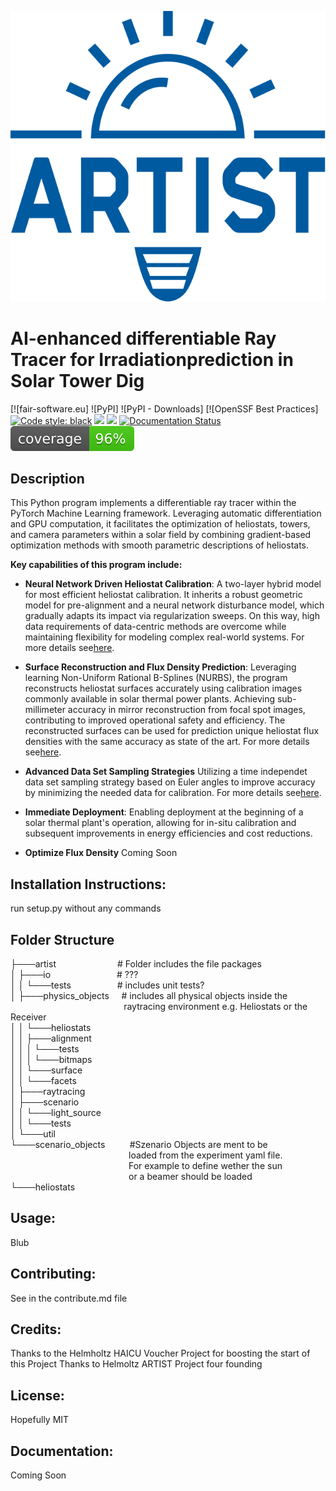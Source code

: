 ![ARTIST Logo](./LOGO.svg)

# AI-enhanced differentiable Ray Tracer for Irradiationprediction in Solar Tower Dig

[![fair-software.eu]
![PyPI]
![PyPI - Downloads]
[![OpenSSF Best Practices]
[![Code style: black](https://img.shields.io/badge/code%20style-black-000000.svg)](https://github.com/psf/black)
[![](https://img.shields.io/badge/Python-3.6+-blue.svg)](https://www.python.org/downloads/)
[![](https://img.shields.io/badge/Contact-max.pargmann%40dlr.de-orange)](mailto:max.pargmann@dlr.de)
[![Documentation Status](https://readthedocs.org/projects/propulate/badge/?version=latest)](https://propulate.readthedocs.io/en/latest/?badge=latest)
![](./coverage.svg)

## Description

This Python program implements a differentiable ray tracer within the PyTorch Machine Learning framework. Leveraging automatic differentiation and GPU computation, it facilitates the optimization of heliostats, towers, and camera parameters within a solar field by combining gradient-based optimization methods with smooth parametric descriptions of heliostats.

**Key capabilities of this program include:**

- **Neural Network Driven Heliostat Calibration**: A two-layer hybrid model for most efficient heliostat calibration. It inherits a robust geometric model for pre-alignment and a neural network disturbance model, which gradually adapts its impact via regularization sweeps. On this way, high data requirements of data-centric methods are overcome while maintaining flexibility for modeling complex real-world systems. For more details see[here](https://doi.org/10.1016/j.solener.2023.111962).  

- **Surface Reconstruction and Flux Density Prediction**: Leveraging learning Non-Uniform Rational B-Splines (NURBS), the program reconstructs heliostat surfaces accurately using calibration images commonly available in solar thermal power plants. Achieving sub-millimeter accuracy in mirror reconstruction from focal spot images, contributing to improved operational safety and efficiency. The reconstructed surfaces can be used for prediction unique heliostat flux densities with the same accuracy as state of the art. For more details see[here](https://doi.org/10.21203/rs.3.rs-2554998/v1).

- **Advanced Data Set Sampling Strategies** Utilizing a time independet data set sampling strategy based on Euler angles to improve accuracy by minimizing the needed data for calibration. For more details see[here](https://doi.org/10.21203/rs.3.rs-2898838/v1).

- **Immediate Deployment**: Enabling deployment at the beginning of a solar thermal plant's operation, allowing for in-situ calibration and subsequent improvements in energy efficiencies and cost reductions.

- **Optimize Flux Density** Coming Soon


## Installation Instructions: 
run setup.py without any commands

## Folder Structure
├───artist&emsp;&emsp;&emsp;&emsp;&emsp;&emsp;&emsp;# Folder includes the file packages                   \
│   ├───io&nbsp;&nbsp;&emsp;&emsp;&emsp;&emsp;&emsp;&emsp;&emsp;# ???                              \
│   │   └───tests&emsp;&emsp;&emsp;&emsp;&emsp;&nbsp;# includes unit tests?                       \
│   ├───physics_objects&nbsp;&nbsp;&nbsp;&nbsp;&nbsp;# includes all physical objects inside the &nbsp;&nbsp;&nbsp;&nbsp;&nbsp;&nbsp;&nbsp;&nbsp;&nbsp;&nbsp;&nbsp;&nbsp;&nbsp;&nbsp;&nbsp;&nbsp;&nbsp;&nbsp;&nbsp;&nbsp;&nbsp;&nbsp;&nbsp;&nbsp;&nbsp;&nbsp;&nbsp;&nbsp;&nbsp;&nbsp;&nbsp;&nbsp;&nbsp;&nbsp;&nbsp;&nbsp;&nbsp;&nbsp;&nbsp;&nbsp;&nbsp;&nbsp;&nbsp;&nbsp;&nbsp;&nbsp;raytracing environment e.g. Heliostats or the Receiver                 \
│   │   └───heliostats                  \
│   │       ├───alignment               \
│   │       │   └───tests               \
│   │       │       └───bitmaps         \
│   │       └───surface                 \
│   │           └───facets              \
│   ├───raytracing                      \
│   ├───scenario                        \
│   │   └───light_source                \
│   │       └───tests                   \
│   └───util                            \
└───scenario_objects&nbsp;&nbsp;&nbsp;&nbsp;&nbsp;&nbsp;&nbsp;&nbsp;&nbsp;&nbsp;#Szenario Objects are ment to be &nbsp;&nbsp;&nbsp;&nbsp;&nbsp;&nbsp;&nbsp;&nbsp;&nbsp;&nbsp;&nbsp;&nbsp;&nbsp;&nbsp;&nbsp;&nbsp;&nbsp;&nbsp;&nbsp;&nbsp;&nbsp;&nbsp;&nbsp;&nbsp;&nbsp;&nbsp;&nbsp;&nbsp;&nbsp;&nbsp;&nbsp;&nbsp;&nbsp;&nbsp;&nbsp;&nbsp;&nbsp;&nbsp;&nbsp;&nbsp;&nbsp;&nbsp;&nbsp;&nbsp;&nbsp;&nbsp;&nbsp;&nbsp;loaded from the experiment yaml file. &nbsp;&nbsp;&nbsp;&nbsp;&nbsp;&nbsp;&nbsp;&nbsp;&nbsp;&nbsp;&nbsp;&nbsp;&nbsp;&nbsp;&nbsp;&nbsp;&nbsp;&nbsp;&nbsp;&nbsp;&nbsp;&nbsp;&nbsp;&nbsp;&nbsp;&nbsp;&nbsp;&nbsp;&nbsp;&nbsp;&nbsp;&nbsp;&nbsp;&nbsp;&nbsp;&nbsp;&nbsp;&nbsp;&nbsp;&nbsp;&nbsp;&nbsp;&nbsp;&nbsp;&nbsp;&nbsp;&nbsp;&nbsp;For example to define wether the sun &nbsp;&nbsp;&nbsp;&nbsp;&nbsp;&nbsp;&nbsp;&nbsp;&nbsp;&nbsp;&nbsp;&nbsp;&nbsp;&nbsp;&nbsp;&nbsp;&nbsp;&nbsp;&nbsp;&nbsp;&nbsp;&nbsp;&nbsp;&nbsp;&nbsp;&nbsp;&nbsp;&nbsp;&nbsp;&nbsp;&nbsp;&nbsp;&nbsp;&nbsp;&nbsp;&nbsp;&nbsp;&nbsp;&nbsp;&nbsp;&nbsp;&nbsp;&nbsp;&nbsp;&nbsp;&nbsp;&nbsp;&nbsp;or a beamer should be loaded                    \
    └───heliostats                      

## Usage: 
Blub


## Contributing: 
See in the contribute.md file

## Credits: 
Thanks to the Helmholtz HAICU Voucher Project for boosting the start of this Project
Thanks to Helmoltz ARTIST Project four founding

## License: 
Hopefully MIT
## Documentation: 
Coming Soon